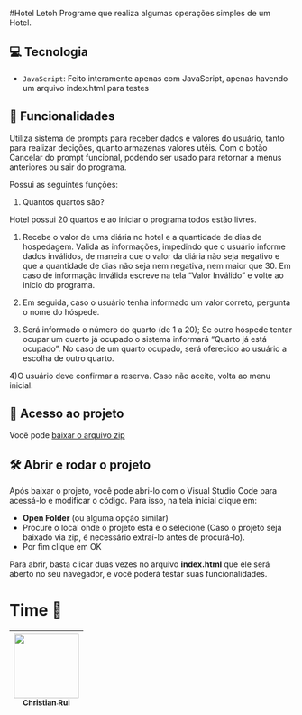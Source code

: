 #Hotel Letoh
Programe que realiza algumas operações simples de um Hotel.

## 💻 Tecnologia
- `JavaScript`: Feito interamente apenas com JavaScript, apenas havendo um arquivo index.html para testes

## 🔨 Funcionalidades
Utiliza sistema de prompts para receber dados e valores do usuário, tanto para realizar decições, quanto armazenas valores utéis.
Com o botão Cancelar do prompt funcional, podendo ser usado para retornar a menus anteriores ou sair do programa.

Possui as seguintes funções:
1. Quantos quartos são?

Hotel possui 20 quartos e ao iniciar o programa todos estão livres. 
1) Recebe o valor de uma diária no hotel e a quantidade de dias de hospedagem. Valida as informações, impedindo que o usuário informe dados inválidos, de maneira que o valor da diária não seja negativo e que a quantidade de dias não seja nem negativa, nem maior que 30. 
Em caso de informação inválida escreve na tela “Valor Inválido” e volte ao inicio do programa. 

2) Em seguida, caso o usuário tenha informado um valor correto, pergunta o nome do hóspede. 

3) Será informado o número do quarto (de 1 a 20); Se outro hóspede tentar ocupar um quarto já ocupado o sistema informará “Quarto já está ocupado”. No caso de um quarto ocupado, será oferecido ao usuário a escolha de outro quarto. 

4)O usuário deve confirmar a reserva. Caso não aceite, volta ao menu inicial. 


## 📁 Acesso ao projeto

Você pode [baixar o arquivo zip](https://github.com/Christian-Rui/hotel/archive/refs/heads/main.zip)

## 🛠️ Abrir e rodar o projeto

Após baixar o projeto, você pode abri-lo com o Visual Studio Code para acessá-lo e modificar o código. Para isso, na tela inicial clique em:

- **Open Folder** (ou alguma opção similar)
- Procure o local onde o projeto está e o selecione (Caso o projeto seja baixado via zip, é necessário extraí-lo antes de procurá-lo).
- Por fim clique em OK

Para abrir, basta clicar duas vezes no arquivo **index.html** que ele será aberto no seu navegador, e você poderá testar suas funcionalidades.

# Time 🐻

| [<img loading="lazy" src="https://avatars.githubusercontent.com/u/113655013?v=4" width=115><br><sub>Christian Rui</sub>](https://github.com/Christian-Rui)|
| :---: |
